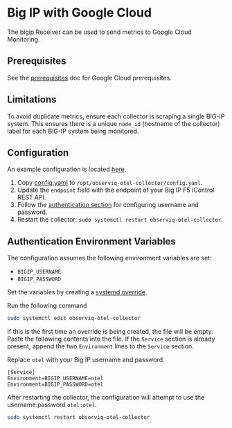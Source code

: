 # Big IP with Google Cloud

The bigip Receiver can be used to send metrics to Google Cloud Monitoring.

## Prerequisites

See the [prerequisites](../README.md) doc for Google Cloud prerequisites.

## Limitations

To avoid duplicate metrics, ensure each collector is scraping a single BIG-IP system. This ensures
there is a unique `node_id` (hostname of the collector) label for each BIG-IP system being monitored.

## Configuration

An example configuration is located [here](./config.yaml).

1. Copy [config.yaml](./config.yaml) to `/opt/observiq-otel-collector/config.yaml`.
2. Update the `endpoint` field with the endpoint of your Big IP F5 iControl REST API.
3. Follow the [authentication section](./README.md#authentication-environment-variables) for configuring username and password.
4. Restart the collector: `sudo systemctl restart observiq-otel-collector`.

## Authentication Environment Variables

The configuration assumes the following environment variables are set:
- `BIGIP_USERNAME`
- `BIGIP_PASSWORD`

Set the variables by creating a [systemd override](https://wiki.archlinux.org/title/systemd#Replacement_unit_files).

Run the following command
```bash
sudo systemctl edit observiq-otel-collector
```

If this is the first time an override is being created, the file will be empty. Paste the following contents into the file. If the `Service` section is already present, append the two `Environment` lines to the `Service` section.

Replace `otel` with your Big IP username and password.
```
[Service]
Environment=BIGIP_USERNAME=otel
Environment=BIGIP_PASSWORD=otel
```

After restarting the collector, the configuration will attempt to use the username:password `otel:otel`.

```bash
sudo systemctl restart observiq-otel-collector
```
